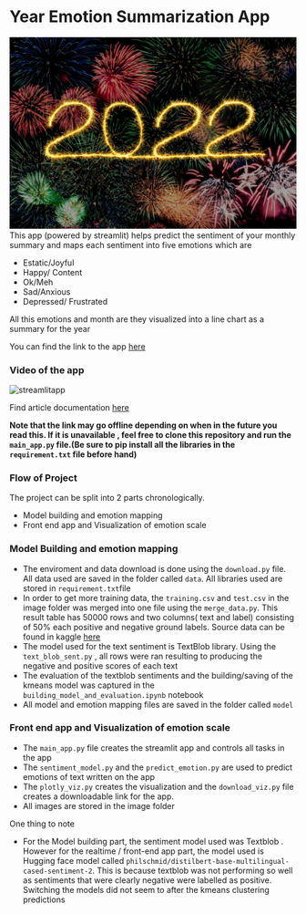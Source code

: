 # Year Emotion Summarization App
![image](images/moritz-knoringer-4_MwbIq0CME-unsplash.jpg)
This app (powered by streamlit) helps predict the sentiment of your monthly summary and maps each sentiment into five emotions which are 
- Estatic/Joyful
- Happy/ Content
- Ok/Meh
- Sad/Anxious
- Depressed/ Frustrated

All this emotions and month are they visualized into a line chart as a summary for the year

You can find the link to the app [here](http://52.90.71.18:8501/)

### Video of the app
![streamlitapp](/streamlitapp.gif)

Find article documentation [here](https://medium.com/data-de-mystified/building-a-text-emotion-analyser-app-c4858c790fae)

**Note that the link may go offline depending on when in the future you read this. If it is unavailable , feel free to clone this repository and run the `main_app.py` file.(Be sure to pip install all the libraries in the `requirement.txt` file before hand)**

### Flow of Project
The project can be split into 2 parts chronologically.
- Model building and emotion mapping
- Front end app and Visualization of emotion scale

### Model Building and emotion mapping
- The enviroment and data download is done using the `download.py` file. All data used are saved in the folder called `data`. All libraries used are stored in `requirement.txt`file
- In order to get more training data, the `training.csv` and `test.csv` in the image folder was merged into one file  using the `merge_data.py`. This result table has 50000 rows and two columns( text and label) consisting of 50% each positive and negative ground labels. Source data can be found in kaggle [here](https://www.kaggle.com/datasets/thedevastator/imdb-large-movie-review-dataset-binary-sentiment)
- The model used for the text sentiment is TextBlob library. Using the `text_blob_sent.py` , all rows were ran resulting to producing the negative and positive scores of each text
- The evaluation of the textblob sentiments and the building/saving of the kmeans model was captured in the `building_model_and_evaluation.ipynb` notebook
- All model and emotion mapping files are saved in the folder called `model`

### Front end app and Visualization of emotion scale
- The `main_app.py` file creates the streamlit app and controls all tasks in the app
- The `sentiment_model.py` and the `predict_emotion.py` are used to predict emotions of text written on the app
- The `plotly_viz.py` creates the visualization and the `download_viz.py` file creates a downloadable link for the app.
- All images are stored in the image folder

One thing to note
- For the Model building part, the sentiment model used was Textblob . However for the realtime / front-end app part, the model used is Hugging face model called `philschmid/distilbert-base-multilingual-cased-sentiment-2`. This is because textblob was not performing so well as sentiments that were clearly negative were labelled as positive. Switching the models did not seem to after the kmeans clustering predictions

